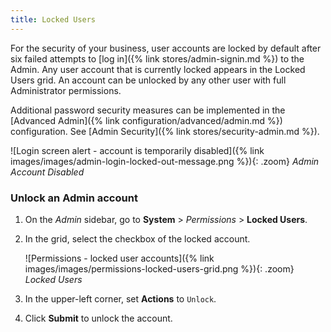 ```yaml
---
title: Locked Users
---
```


For the security of your business, user accounts are locked by default after six failed attempts to [log in]({% link stores/admin-signin.md %}) to the Admin. Any user account that is currently locked appears in the Locked Users grid. An account can be unlocked by any other user with full Administrator permissions.

Additional password security measures can be implemented in the [Advanced Admin]({% link configuration/advanced/admin.md %}) configuration. See [Admin Security]({% link stores/security-admin.md %}).

![Login screen alert - account is temporarily disabled]({% link images/images/admin-login-locked-out-message.png %}){: .zoom}
_Admin Account Disabled_

### Unlock an Admin account

1. On the _Admin_ sidebar, go to **System** > _Permissions_ > **Locked Users**.

1. In the grid, select the checkbox of the locked account.

    ![Permissions - locked user accounts]({% link images/images/permissions-locked-users-grid.png %}){: .zoom}
    _Locked Users_

1. In the upper-left corner, set **Actions** to `Unlock`.

1. Click **Submit** to unlock the account.
